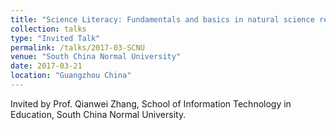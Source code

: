 ```yaml
---
title: "Science Literacy: Fundamentals and basics in natural science research"
collection: talks
type: "Invited Talk"
permalink: /talks/2017-03-SCNU
venue: "South China Normal University"
date: 2017-03-21
location: "Guangzhou China"
---
```


Invited by Prof. Qianwei Zhang, School of Information Technology in Education, South China Normal University. 
